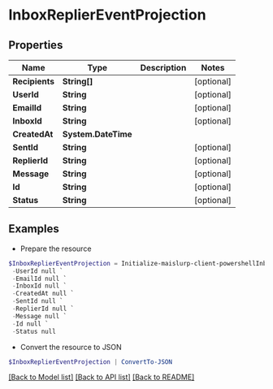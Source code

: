 # InboxReplierEventProjection
## Properties

Name | Type | Description | Notes
------------ | ------------- | ------------- | -------------
**Recipients** | **String[]** |  | [optional] 
**UserId** | **String** |  | [optional] 
**EmailId** | **String** |  | [optional] 
**InboxId** | **String** |  | [optional] 
**CreatedAt** | **System.DateTime** |  | 
**SentId** | **String** |  | [optional] 
**ReplierId** | **String** |  | [optional] 
**Message** | **String** |  | [optional] 
**Id** | **String** |  | [optional] 
**Status** | **String** |  | [optional] 

## Examples

- Prepare the resource
```powershell
$InboxReplierEventProjection = Initialize-maislurp-client-powershellInboxReplierEventProjection  -Recipients null `
 -UserId null `
 -EmailId null `
 -InboxId null `
 -CreatedAt null `
 -SentId null `
 -ReplierId null `
 -Message null `
 -Id null `
 -Status null
```

- Convert the resource to JSON
```powershell
$InboxReplierEventProjection | ConvertTo-JSON
```

[[Back to Model list]](../README#documentation-for-models) [[Back to API list]](../README#documentation-for-api-endpoints) [[Back to README]](../README)

